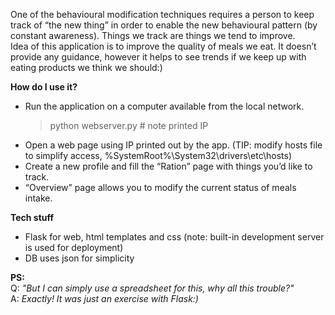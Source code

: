 One of the behavioural modification techniques requires a person to keep track of “the new thing” in order to enable the new behavioural pattern (by constant awareness). Things we track are things we tend to improve.
<br/>Idea of this application is to improve the quality of meals we eat. It doesn’t provide any guidance, however it helps to see trends if we keep up with eating products we think we should:)

<b>How do I use it?</b>
- Run the application on a computer available from the local network.
  > python webserver.py  # note printed IP
- Open a web page using IP printed out by the app. (TIP: modify hosts file to simplify access, %SystemRoot%\System32\drivers\etc\hosts)
- Create a new profile and fill the “Ration” page with things you’d like to track.
- “Overview” page allows you to modify the current status of meals intake.

<b>Tech stuff</b>
- Flask for web, html templates and css (note: built-in development server is used for deployment)
- DB uses json for simplicity

<b>PS:</b>
<br/>Q: <i>"But I can simply use a spreadsheet for this, why all this trouble?"</i>
<br/>A: <i>Exactly! It was just an exercise with Flask:)</i>
